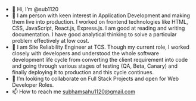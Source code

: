 - 👋 Hi, I’m @sub1120 
- 👀 I am person with keen interest in Application Development and making them live into production. I worked on frontend technologies like HTML, CSS, JavaScript, React.js, Express.js. I am good at reading and writing documentation. I have good analytical thinking to solve a particular problem effectively at low cost.
- 🌱 I am Site Reliability Engineer at TCS. Though my current role, I worked closely with developers and understood the whole software development life cycle from converting the client requirement into code and going through various stages of testing (QA, Beta, Canary) and finally deploying it to production and this cycle continues. 
- 💞️ I’m looking to collaborate on Full Stack Projects and open for Web Developer Roles.
- 📫 How to reach me subhamsahu1120@gmail.com

<!---
sub1120/sub1120 is a ✨ special ✨ repository because its `README.md` (this file) appears on your GitHub profile.
You can click the Preview link to take a look at your changes.
--->
